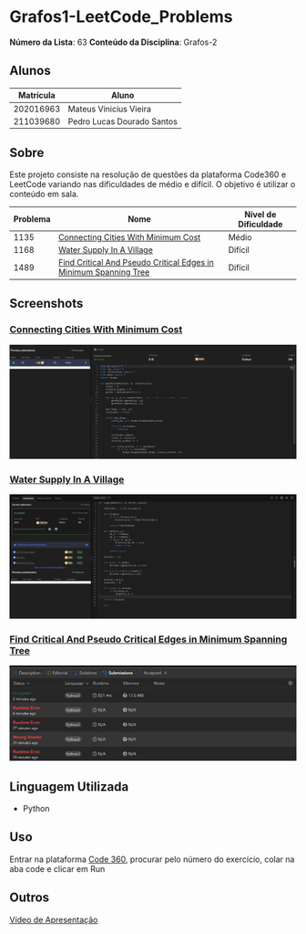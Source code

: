 # Grafos1-LeetCode_Problems

**Número da Lista**: 63
**Conteúdo da Disciplina**: Grafos-2

## Alunos

| Matrícula | Aluno                      |
| --------- | -------------------------- |
| 202016963 | Mateus Vinicius Vieira     |
| 211039680 | Pedro Lucas Dourado Santos |

## Sobre

Este projeto consiste na resolução de questões da plataforma Code360 e LeetCode variando nas dificuldades de médio e difícil. O objetivo é utilizar o conteúdo em sala.

| Problema | Nome                                                                                                                                                                | Nível de Dificuldade |
| -------- | ------------------------------------------------------------------------------------------------------------------------------------------------------------------- | -------------------- |
| 1135     | [Connecting Cities With Minimum Cost](https://www.naukri.com/code360/problems/connecting-cities-with-minimum-cost_1386586?leftPanelTabValue=PROBLEM)                | Médio                |
| 1168     | [Water Supply In A Village](https://www.naukri.com/code360/problems/water-supply-in-a-village_1380956)                                                              | Difícil              |
| 1489     | [Find Critical And Pseudo Critical Edges in Minimum Spanning Tree](https://leetcode.com/problems/find-critical-and-pseudo-critical-edges-in-minimum-spanning-tree/) | Difícil              |

## Screenshots

### [Connecting Cities With Minimum Cost](https://www.naukri.com/code360/problems/connecting-cities-with-minimum-cost_1386586?leftPanelTabValue=PROBLEM)

![](img/1135.png)

### [Water Supply In A Village](https://www.naukri.com/code360/problems/water-supply-in-a-village_1380956)

![](img/1168.png)

### [Find Critical And Pseudo Critical Edges in Minimum Spanning Tree](https://leetcode.com/problems/find-critical-and-pseudo-critical-edges-in-minimum-spanning-tree/)

![](img/1489.png)

## Linguagem Utilizada

- Python

## Uso

Entrar na plataforma [Code 360](https://www.naukri.com/code360), procurar pelo número do exercício, colar na aba code e clicar em Run

## Outros

[Vídeo de Apresentação](https://youtu.be/wMZ6LdrFpto)
